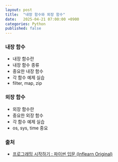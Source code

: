 ```yaml
---
layout: post
title:  "내장 함수와 외장 함수"
date:   2025-04-21 07:00:00 +0900
categories: Python
published: false
---
```


### 내장 함수
- 내장 함수란
- 내장 함수 종류
- 중요한 내장 함수
- 각 함수 예제 실습
- filter, map, zip

### 외장 함수
- 외장 함수란
- 중요한 외장 함수
- 각 함수 예제 실습
- os, sys, time 중요

### 출처

- [프로그래밍 시작하기 : 파이썬 입문 (Inflearn Original)](https://www.inflearn.com/course/%ED%94%84%EB%A1%9C%EA%B7%B8%EB%9E%98%EB%B0%8D-%ED%8C%8C%EC%9D%B4%EC%8D%AC-%EC%9E%85%EB%AC%B8-%EC%9D%B8%ED%94%84%EB%9F%B0-%EC%98%A4%EB%A6%AC%EC%A7%80%EB%84%90)
